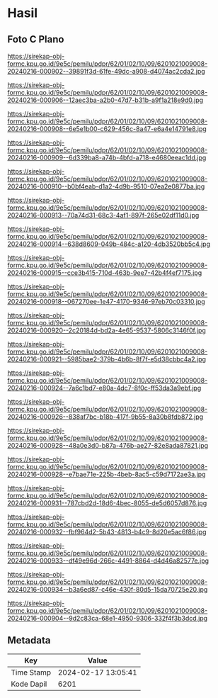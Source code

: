 # Hasil

## Foto C Plano

https://sirekap-obj-formc.kpu.go.id/9e5c/pemilu/pdpr/62/01/02/10/09/6201021009008-20240216-000902--39891f3d-61fe-49dc-a908-d4074ac2cda2.jpg

https://sirekap-obj-formc.kpu.go.id/9e5c/pemilu/pdpr/62/01/02/10/09/6201021009008-20240216-000906--12aec3ba-a2b0-47d7-b31b-a9f1a218e9d0.jpg

https://sirekap-obj-formc.kpu.go.id/9e5c/pemilu/pdpr/62/01/02/10/09/6201021009008-20240216-000908--6e5e1b00-c629-456c-8a47-e6a4e14791e8.jpg

https://sirekap-obj-formc.kpu.go.id/9e5c/pemilu/pdpr/62/01/02/10/09/6201021009008-20240216-000909--6d339ba8-a74b-4bfd-a718-e4680eeac1dd.jpg

https://sirekap-obj-formc.kpu.go.id/9e5c/pemilu/pdpr/62/01/02/10/09/6201021009008-20240216-000910--b0bf4eab-d1a2-4d9b-9510-07ea2e0877ba.jpg

https://sirekap-obj-formc.kpu.go.id/9e5c/pemilu/pdpr/62/01/02/10/09/6201021009008-20240216-000913--70a74d31-68c3-4af1-897f-265e02df11d0.jpg

https://sirekap-obj-formc.kpu.go.id/9e5c/pemilu/pdpr/62/01/02/10/09/6201021009008-20240216-000914--638d8609-049b-484c-a120-4db3520bb5c4.jpg

https://sirekap-obj-formc.kpu.go.id/9e5c/pemilu/pdpr/62/01/02/10/09/6201021009008-20240216-000915--cce3b415-710d-463b-9ee7-42b4f4ef7175.jpg

https://sirekap-obj-formc.kpu.go.id/9e5c/pemilu/pdpr/62/01/02/10/09/6201021009008-20240216-000918--067270ee-1e47-4170-9346-97eb70c03310.jpg

https://sirekap-obj-formc.kpu.go.id/9e5c/pemilu/pdpr/62/01/02/10/09/6201021009008-20240216-000920--2c20184d-bd2a-4e65-9537-5806c3146f0f.jpg

https://sirekap-obj-formc.kpu.go.id/9e5c/pemilu/pdpr/62/01/02/10/09/6201021009008-20240216-000921--5985bae2-379b-4b6b-8f7f-e5d38cbbc4a2.jpg

https://sirekap-obj-formc.kpu.go.id/9e5c/pemilu/pdpr/62/01/02/10/09/6201021009008-20240216-000924--7a6c1bd7-e80a-4dc7-8f0c-ff53da3a9ebf.jpg

https://sirekap-obj-formc.kpu.go.id/9e5c/pemilu/pdpr/62/01/02/10/09/6201021009008-20240216-000926--838af7bc-b18b-417f-9b55-8a30b8fdb872.jpg

https://sirekap-obj-formc.kpu.go.id/9e5c/pemilu/pdpr/62/01/02/10/09/6201021009008-20240216-000928--48a0e3d0-b87a-476b-ae27-82e8ada87821.jpg

https://sirekap-obj-formc.kpu.go.id/9e5c/pemilu/pdpr/62/01/02/10/09/6201021009008-20240216-000928--e7bae71e-225b-4beb-8ac5-c59d7172ae3a.jpg

https://sirekap-obj-formc.kpu.go.id/9e5c/pemilu/pdpr/62/01/02/10/09/6201021009008-20240216-000931--787cbd2d-18d6-4bec-8055-de5d6057d876.jpg

https://sirekap-obj-formc.kpu.go.id/9e5c/pemilu/pdpr/62/01/02/10/09/6201021009008-20240216-000932--fbf964d2-5b43-4813-b4c9-8d20e5ac6f86.jpg

https://sirekap-obj-formc.kpu.go.id/9e5c/pemilu/pdpr/62/01/02/10/09/6201021009008-20240216-000933--df49e96d-266c-4491-8864-d4d46a82577e.jpg

https://sirekap-obj-formc.kpu.go.id/9e5c/pemilu/pdpr/62/01/02/10/09/6201021009008-20240216-000934--b3a6ed87-c46e-430f-80d5-15da70725e20.jpg

https://sirekap-obj-formc.kpu.go.id/9e5c/pemilu/pdpr/62/01/02/10/09/6201021009008-20240216-000904--9d2c83ca-68e1-4950-9306-332f4f3b3dcd.jpg


## Metadata

| Key        | Value               |
| ---------- | ------------------- |
| Time Stamp | 2024-02-17 13:05:41 |
| Kode Dapil | 6201                |



